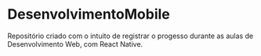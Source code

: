 # DesenvolvimentoMobile
Repositório criado com o intuito de registrar o progesso durante as aulas de Desenvolvimento Web, com React Native.
